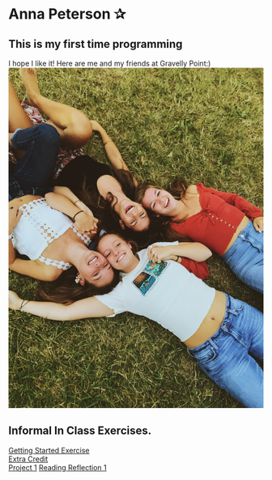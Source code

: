 # Anna Peterson ✰
## This is my first time programming
I hope I like it!
Here are me and my friends at Gravelly Point:)
![](IMG_7701.JPG)
## Informal In Class Exercises. 
[Getting Started Exercise](GettingStarted.md)  
[Extra Credit](ExtraCredit.md)          
[Project 1](CostaRica.png)
[Reading Reflection 1](ReadingReflection.md) 
